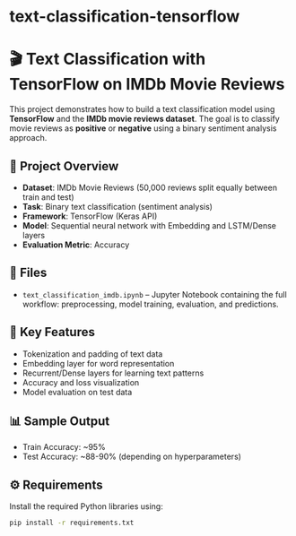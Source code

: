 # text-classification-tensorflow
# 🎬 Text Classification with TensorFlow on IMDb Movie Reviews

This project demonstrates how to build a text classification model using **TensorFlow** and the **IMDb movie reviews dataset**. The goal is to classify movie reviews as **positive** or **negative** using a binary sentiment analysis approach.

## 📌 Project Overview

- **Dataset**: IMDb Movie Reviews (50,000 reviews split equally between train and test)
- **Task**: Binary text classification (sentiment analysis)
- **Framework**: TensorFlow (Keras API)
- **Model**: Sequential neural network with Embedding and LSTM/Dense layers
- **Evaluation Metric**: Accuracy

## 📂 Files

- `text_classification_imdb.ipynb` – Jupyter Notebook containing the full workflow: preprocessing, model training, evaluation, and predictions.

## 🧠 Key Features

- Tokenization and padding of text data
- Embedding layer for word representation
- Recurrent/Dense layers for learning text patterns
- Accuracy and loss visualization
- Model evaluation on test data

## 📊 Sample Output

- Train Accuracy: ~95%  
- Test Accuracy: ~88-90% (depending on hyperparameters)

## ⚙️ Requirements

Install the required Python libraries using:

```bash
pip install -r requirements.txt

